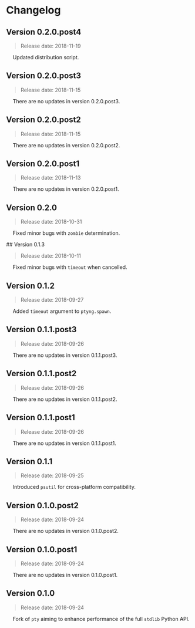 # Changelog

## Version 0.2.0.post4

 > Release date: 2018-11-19

&emsp; Updated distribution script.

## Version 0.2.0.post3

 > Release date: 2018-11-15

&emsp; There are no updates in version 0.2.0.post3.

## Version 0.2.0.post2

 > Release date: 2018-11-15

&emsp; There are no updates in version 0.2.0.post2.

## Version 0.2.0.post1

 > Release date: 2018-11-13

&emsp; There are no updates in version 0.2.0.post1.

## Version 0.2.0

 > Release date: 2018-10-31

&emsp; Fixed minor bugs with `zombie` determination.

## Version 0.1.3

 > Release date: 2018-10-11

&emsp; Fixed minor bugs with `timeout` when cancelled.

## Version 0.1.2

 > Release date: 2018-09-27

&emsp; Added `timeout` argument to `ptyng.spawn`.

## Version 0.1.1.post3

 > Release date: 2018-09-26

&emsp; There are no updates in version 0.1.1.post3.

## Version 0.1.1.post2

 > Release date: 2018-09-26

&emsp; There are no updates in version 0.1.1.post2.

## Version 0.1.1.post1

 > Release date: 2018-09-26

&emsp; There are no updates in version 0.1.1.post1.

## Version 0.1.1

 > Release date: 2018-09-25

&emsp; Introduced `psutil` for cross-platform compatibility.

## Version 0.1.0.post2

 > Release date: 2018-09-24

&emsp; There are no updates in version 0.1.0.post2.

## Version 0.1.0.post1

 > Release date: 2018-09-24

&emsp; There are no updates in version 0.1.0.post1.

## Version 0.1.0

 > Release date: 2018-09-24

&emsp; Fork of `pty` aiming to enhance performance of the full `stdlib` Python API.
